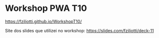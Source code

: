 # Workshop PWA T10

https://fziliotti.github.io/WorkshopT10/

Site dos slides que utilizei no workshop:
https://slides.com/fziliotti/deck-11
